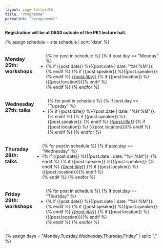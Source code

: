 ```yaml
---
layout: page-fullwidth
title: "Programme"
permalink: "/programme/"
---
```


**Registration will be at 0800 outside of the PK1 lecture hall.**


{% assign schedule = site.schedule | sort: 'date' %}

<div class="row">
  <div class="large-6 columns">
      <h3>Monday 25th: workshops</h3>
      <ul>
          {% for post in schedule %}
            {% if post.day == "Monday" %}
              <li>
                {% if {{post.date}} %}{{post.date | date: "%H:%M"}}: {% endif %}
                {% if {{post.speaker}} %}{{post.speaker}}: {% endif %} <a href="{{ post.url}}"><em>{{post.title}}</em></a>
                {% if {{post.location}} %} ({{post.location}}){% endif %}
              </li>
            {% endif %}
          {% endfor %}
      </ul>
  </div>

  <div class="large-6 columns">
      <h3>Wednesday 27th: talks</h3>
      <ul>
          {% for post in schedule %}
            {% if post.day == "Tuesday" %}
              <li>
                {% if {{post.date}} %}{{post.date | date: "%H:%M"}}: {% endif %}
                {% if {{post.speaker}} %}{{post.speaker}}: {% endif %} <a href="{{ post.url}}"><em>{{post.title}}</em></a>
                {% if {{post.location}} %} ({{post.location}}){% endif %}
              </li>
            {% endif %}
          {% endfor %}
      </ul>
  </div>
</div>

<div class="row">
  <div class="large-6 columns">
      <h3>Thursday 28th: talks</h3>
      <ul>
          {% for post in schedule %}
            {% if post.day == "Wednesday" %}
              <li>
                {% if {{post.date}} %}{{post.date | date: "%H:%M"}}: {% endif %}
                {% if {{post.speaker}} %}{{post.speaker}}: {% endif %} <a href="{{ post.url}}"><em>{{post.title}}</em></a>
                {% if {{post.location}} %} ({{post.location}}){% endif %}
              </li>
            {% endif %}
          {% endfor %}
      </ul>
  </div>
  <div class="large-6 columns">
      <h3>Friday 29th: workshops</h3>
      <ul>
          {% for post in schedule %}
            {% if post.day == "Thursday" %}
              <li>
                {% if {{post.date}} %}{{post.date | date: "%H:%M"}}: {% endif %}
                {% if {{post.speaker}} %}{{post.speaker}}: {% endif %} <a href="{{ post.url}}"><em>{{post.title}}</em></a>
                {% if {{post.location}} %} ({{post.location}}){% endif %}
              </li>
            {% endif %}
          {% endfor %}
      </ul>
  </div>
</div>


{% assign days = "Monday,Tuesday,Wednesday,Thursday,Friday" | split: "," %}

